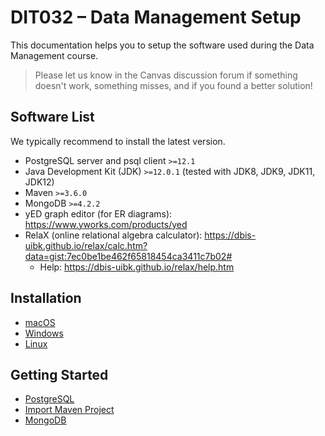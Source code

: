 # DIT032 – Data Management Setup

This documentation helps you to setup the software used during the Data Management course.

> Please let us know in the Canvas discussion forum if something doesn't work, something misses, and if you found a better solution!

## Software List

We typically recommend to install the latest version.

* PostgreSQL server and psql client `>=12.1`
* Java Development Kit (JDK) `>=12.0.1` (tested with JDK8, JDK9, JDK11, JDK12)
* Maven `>=3.6.0`
* MongoDB `>=4.2.2`
* yED graph editor (for ER diagrams): https://www.yworks.com/products/yed
* RelaX (online relational algebra calculator): https://dbis-uibk.github.io/relax/calc.htm?data=gist:7ec0be1be462f65818454ca3411c7b02#
  * Help: https://dbis-uibk.github.io/relax/help.htm

## Installation

* [macOS](macOS.md)
* [Windows](Windows.md)
* [Linux](Linux.md)

## Getting Started

* [PostgreSQL](PostgreSQL.md)
* [Import Maven Project](Maven.md)
* [MongoDB](MongoDB.md)
